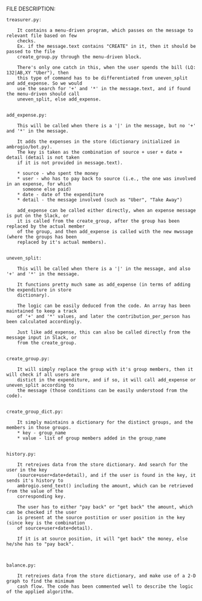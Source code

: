 FILE DESCRIPTION:

	treasurer.py:

		It contains a menu-driven program, which passes on the message to relevant file based on few
		checks.
		Ex. if the message.text contains "CREATE" in it, then it should be passed to the file
		create_group.py through the menu-driven block.

		There's only one catch in this, when the user spends the bill (LQ: 132|AB,XY "Uber"), then
		this type of command has to be differentiated from uneven_split and add_expense. So we would
		use the search for '+' and '*' in the message.text, and if found the menu-driven should call
		uneven_split, else add_expense.


	add_expense.py:

		This will be called when there is a '|' in the message, but no '+' and '*' in the message.

		It adds the expenses in the store (dictionary initialized in ambrogio/bot.py).
		The key is taken as the combination of source + user + date + detail (detail is not taken
		if it is not provided in message.text).

		* source - who spent the money
		* user - who has to pay back to source (i.e., the one was involved in an expense, for which
		  someone else paid)
		* date - date of the expenditure
		* detail - the message involved (such as "Uber", "Take Away")

		add_expense can be called either directly, when an expense message is put on the Slack, or
		it is called from the create_group, after the group has been replaced by the actual member
		of the group, and then add_expense is called with the new mwssage (where the groups has been
		replaced by it's actual members).


	uneven_split:

		This will be called when there is a '|' in the message, and also '+' and '*' in the message.

		It functions pretty much same as add_expense (in terms of adding the expenditure in store
		dictionary).

		The logic can be easily deduced from the code. An array has been maintained to keep a track
		of '+' and '*' values, and later the contribution_per_person has been calculated accordingly.

		Just like add_expense, this can also be called directly from the message input in Slack, or
		from the create_group.


	create_group.py:

		It will simply replace the group with it's group members, then it will check if all users are
		distict in the expenditure, and if so, it will call add_expense or uneven_split according to
		the message (those conditions can be easily understood from the code).


	create_group_dict.py:

		It simply maintains a dictionary for the distinct groups, and the members in those groups.
		* key - group_name
		* value - list of group members added in the group_name


	history.py:

		It retreives data from the store dictionary. And search for the user in the key
		(source+user+date+detail), and if the user is found in the key, it sends it's history to
		ambrogio.send_text() including the amount, which can be retrieved from the value of the
		corresponding key.

		The user has to either "pay back" or "get back" the amount, which can be checked if the user
		is present at the source postition or user position in the key (since key is the combination
		of source+user+date+detail).

		If it is at source position, it will "get back" the money, else he/she has to "pay back".



	balance.py:

		It retreives data from the store dictionary, and make use of a 2-D graph to find the minimum
		cash flow. The code has been commented well to describe the logic of the applied algorithm.
